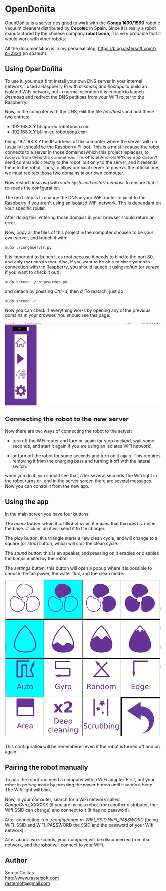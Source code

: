# OpenDoñita

OpenDoñita is a server designed to work with the **Conga 1490/1590** robotic vacuum cleaners distributed by **Cecotec**
in Spain. Since it is really a robot manufactured by the chinese company **robot bona**, it is very probable that it
would work with other robots.

All the documentation is in my personal blog: https://blog.rastersoft.com/?p=2324 (in spanish).

## Using OpenDoñita

To use it, you must first install your own DNS server in your internal network. I used a Raspberry Pi with *dnsmasq* and
*hostapd* to build an isolated WiFi network, but in normal operation it is enough to launch *dnsmasq* and redirect the DNS
petitions from your WiFi router to the Raspberry.

Now, in the computer with the DNS, edit the file */etc/hosts* and add these two entries:

* 192.168.X.Y    bl-app-eu.robotbona.com
* 192.168.X.Y    bl-im-eu.robotbona.com

being 192.168.X.Y the IP address of the computer where the server will run (usually it should be the Raspberry Pi too).
This is a must because the robot connects to a server in those domains (which this project replaces), to receive from
them the commands. The official Android/iPhone app doesn't send commands directly to the robot, but only to the server,
and it resends them to the robot. Thus, to allow our local server to pose as the official one, we must redirect those
two domains to our own computer.

Now restart *dnsmasq* with *sudo systemctl restart netmasq* to ensure that it re-reads the configuration.

The next step is to change the DNS in your WiFi router to point to the Raspberry if you aren't using an isolated WiFi
network. This is dependant on your specific router.

After doing this, entering those domains in your browser should return an error.

Now, copy all the files of this project in the computer choosen to be your own server, and launch it with:

    sudo ./congaserver.py

It is important to launch it as root because it needs to bind to the port 80, and only root can do that. Also, if you
want to be able to close your ssh connection with the Raspberry, you should launch it using *nohup* (or *screen*
if you want to check it out):

    sudo screen ./congaserver.py

and detach by pressing *Ctrl+a*, then *d*. To reatach, just do

    sudo screen -r

Now you can check if everything works by opening any of the previous domains in your browser. You should see this page:

![The new app](capture1.png)

## Connecting the robot to the new server

Now there are two ways of connecting the robot to the server:

* turn off the WiFi router and turn on again (or stop *hostapd*, wait some seconds, and start it again if you are using
an isolates WiFi network)

* or turn off the robot for some seconds and turn on it again. This requires removing it from the charging base and
turning it off with the lateral switch.

when you do it, you should see that, after several seconds, the Wifi light in the robot turns on, and in the server
screen there are several messages. Now you can control it from the new app.

## Using the app

In the main screen you have four buttons:

The *home* button: when it is filled of color, it means that the robot is not in the base. Clicking on it will send it
to the charger.

The *play* button: this triangle starts a new clean cycle, and will change to a square (or *stop*) button, which will
stop the clean cycle.

The *sound* button: this is an speaker, and pressing on it enables or disables the *beeps* emited by the robot.

The *settings* button: this button will open a popup where it is possible to choose the fan power, the water flux, and
the clean mode:

![The settings popup](capture2.png)

This configuration will be remembered even if the robot is turned off and on again.

## Pairing the robot manually

To pair the robot you need a computer with a WiFi adapter. First, put your robot in *pairing mode* by pressing the power
button until it sends a beep. The Wifi light will blink.

Now, in your computer, search for a WiFi network called *CongaGyro_XXXXXX* (if you are using a robot from another distributor,
the Wifi SSID can change) and connect to it (it has no password).

After connecting, run *./configconga.py WIFI_SSID WIFI_PASSWORD* (being WIFI_SSID and WIFI_PASSWORD the SSID and the password
of your Wifi network).

After about two seconds, your computer will be disconnected from that network, and the robot will connect to your WiFi.

## Author

Sergio Costas  
http://www.rastersoft.com  
rastersoft@gmail.com  
